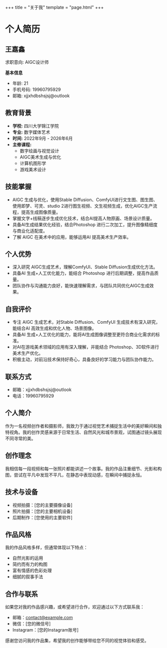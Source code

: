 +++
title = "关于我"
template = "page.html"
+++

# 个人简历

## 王嘉鑫
求职意向: AIGC设计师

**基本信息**
* 年龄: 21
* 手机号码: 19960795929
* 邮箱: xjjxhdbshsjsj@outlook

## 教育背景
* **学校:** 四川大学锦江学院
* **专业:** 数字媒体艺术
* **时间:** 2022年9月 - 2026年6月
* **主修课程:**
    * 数字绘画与视觉设计
    * AIGC美术生成与优化
    * 计算机图形学
    * 游戏美术设计

## 技能掌握
* AIGC 生成与优化，使用Stable Diffusion、ComfyUI进行文生图、图生图、使用即梦、可灵、studio 2进行图生视频、文生视频生成，优化AIGC生产流程，提高生成图像质量。
* 掌握文字+线稿逐步生成优化技术，结合AI提高人物原画、场景设计质量。
* 具备AI生成结果优化经验，结合Photoshop 进行二次加工，提升图像精细度与商业化适配度。
* 了解 AIGC 在美术中的应用，能够运用AI 提高美术生产效率。

## 个人优势
* 深入研究 AIGC生成艺术，理解ComfyUI、Stable Diffusion生成优化方法。
* 具备AI 生成+人工优化能力，能结合 Photoshop 进行后期调整，提高作品质量。
* 团队协作与沟通能力良好，能快速理解需求，与团队共同优化AIGC生成效果。

## 自我评价
* 专注 AIGC 生成艺术，对Stable Diffusion、ComfyUI 生成技术有深入研究，能结合AI 高效生成和优化人物、场景图像。
* 具备AI 生成+人工优化的能力，能将AI生成图像调整至更符合商业化需求的标准。
* 对AI在游戏美术领域的应用有深入理解，并能结合 Photoshop、3D软件进行美术生产优化。
* 积极主动，对前沿技术保持好奇心，具备良好的学习能力与团队协作能力。

## 联系方式
* 邮箱：xjjxhdbshsjsj@outlook
* 电话：19960795929

## 个人简介

作为一名视频创作者和摄影师，我致力于通过视觉艺术捕捉生活中的美好瞬间和独特视角。我的创作灵感来源于日常生活、自然风光和城市景观，试图通过镜头展现不同寻常的美。

## 创作理念

我相信每一段视频和每一张照片都能讲述一个故事。我的作品注重细节、光影和构图，尝试在平凡中发现不平凡，在静态中表现动感，在瞬间中捕捉永恒。

## 技术与设备

- 视频拍摄：[您的主要摄像设备]
- 照片拍摄：[您的主要相机设备]
- 后期制作：[您使用的主要软件]

## 作品风格

我的作品风格多样，但通常体现以下特点：
- 自然光影的运用
- 简约而有力的构图
- 富有情感的色彩处理
- 细腻的叙事手法

## 合作与联系

如果您对我的作品感兴趣，或希望进行合作，欢迎通过以下方式联系我：

- 邮箱：contact@example.com
- 微信：[您的微信号]
- Instagram：[您的Instagram账号]

感谢您访问我的作品集，希望我的创作能够带给您不同的视觉体验和感受。 